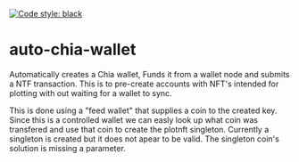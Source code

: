 [![Code style: black](https://img.shields.io/badge/code%20style-black-000000.svg)](https://github.com/psf/black)
# auto-chia-wallet
Automatically creates a Chia wallet, Funds it from a wallet node and submits a NTF transaction. This is to pre-create accounts with NFT's intended for plotting with out waiting for a wallet to sync.

This is done using a "feed wallet" that supplies a coin to the created key. Since this is a controlled wallet we can easly look up what coin was transfered and use that coin to create the plotnft singleton. Currently a singleton is created but it does not apear to be valid. The singleton coin's solution is missing a parameter. 
